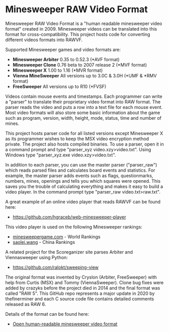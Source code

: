 # Minesweeper RAW Video Format

Minesweeper RAW Video Format is a "human readable minesweeper video format" created in 2009. Minesweeper videos can be translated into this format for cross-compatibility. This project hosts code for converting different videos formats into RAWVF.

Supported Minesweeper games and video formats are:

- <b>Minesweeper Arbiter</b> 0.35 to 0.52.3 (*AVF format)
- <b>Minesweeper Clone</b> 0.76 beta to 2007 release 2 (*MVF format)
- <b>Minesweeper X</b> 1.00 to 1.16 (*MVR format)
- <b>Vienna MineSweeper</b> All versions up to 3.0C & 3.0H (*UMF & *RMV format)
- <b>FreeSweeper</b> All versions up to R10 (*FVSF)

Videos contain mouse events and timestamps. Each programmer can write a "parser" to translate their proprietary video format into RAW format. The parser reads the video and puts a row into a text file for each mouse event. Most video formats will also store some basic information about the game such as program, version, width, height, mode, status, time and number of mines. 

This project hosts parser code for all listed versions except Minesweeper X as its programmer wishes to keep the MSX video encryption method private. The project also hosts compiled binaries. To use a parser, open it in a command prompt and type "parser_xyz video.xzy>video.txt". Using Windows type "parser_xyz.exe video.xzy>video.txt".

In addition to each parser, you can use the master parser ("parser_raw") which reads parsed files and calculates board events and statistics. For example, the master parser adds events such as flags, questionmarks, numbers, mines, openings and tells you which squares were opened. This saves you the trouble of calculating everything and makes it easy to build a video player. In the command prompt type "parser_raw video.txt>raw.txt".

A great example of an online video player that reads RAWVF can be found here:

- https://github.com/hgraceb/web-minesweeper-player

This video player is used on the following Minesweeper rankings:

- <a href="https://minesweepergame.com">minesweepergame.com</a> - World Rankings
- <a href="http://www.saolei.wang">saolei.wang</a> - China Rankings

A related project for the Scoreganizer site parses Arbiter and Viennasweeper using Python:

- https://github.com/ralokt/sweeping-view

The original format was invented by Cryslon (Arbiter, FreeSweeper) with help from Curtis (MSX) and Tommy (ViennaSweeper). Clone bug fixes were added by crazyks before the project died in 2014 and the final format was called "RAW 5". This GitHub repo represents a major update in 2020 by thefinerminer and each C source code file contains detailed comments released as RAW 6.

Details of the format can be found here:

- <a href="https://minesweepergame.com/forum/viewtopic.php?p=619&sid=173c88eefbcf15bc16285932ec58dcb0#p619">Open human-readable minesweeper video format</a>




